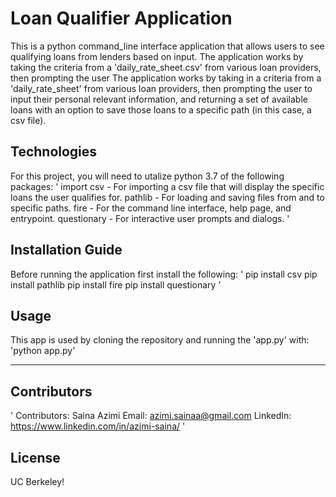 # Loan Qualifier Application
This is a python command_line interface application that allows users to see qualifying loans from lenders based on input. The application works by taking the criteria from a 'daily_rate_sheet.csv' from various loan providers, then prompting the user
The application works by taking in a criteria from a 'daily_rate_sheet' from various loan providers, then prompting the user to input their personal relevant information, and returning a set of available loans with an option to save those loans to a specific path (in this case, a csv file).
## Technologies
For this project, you will need to utalize python 3.7 of the following packages:
' 
import csv - For importing a csv file that will display the specific loans the user qualifies for. 
pathlib - For loading and saving files from and to specific paths.
fire - For the command line interface, help page, and entrypoint. 
questionary - For interactive user prompts and dialogs. 
' 
## Installation Guide
Before running the application first install the following:
'
pip install csv
pip install pathlib
pip install fire 
pip install questionary 
' 
## Usage
This app is used by cloning the repository and running the 'app.py' with:
'python app.py'

---

## Contributors
'
Contributors: Saina Azimi
Email: azimi.sainaa@gmail.com
LinkedIn: https://www.linkedin.com/in/azimi-saina/ 
' 
## License
UC Berkeley!